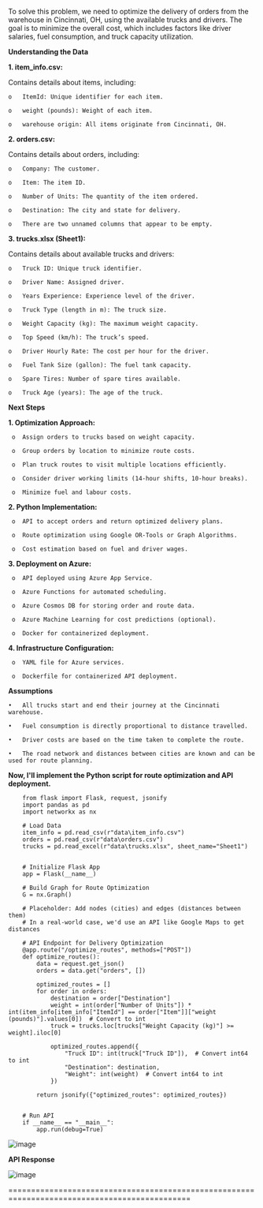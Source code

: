 To solve this problem, we need to optimize the delivery of orders from the warehouse in Cincinnati, OH, using the available trucks and drivers. The goal is to minimize the overall cost, which includes factors like driver salaries, fuel consumption, and truck capacity utilization.


**Understanding the Data**


**1.	item_info.csv:**
 
Contains details about items, including:

    o	ItemId: Unique identifier for each item.
    
    o	weight (pounds): Weight of each item.
    
    o	warehouse origin: All items originate from Cincinnati, OH.


**2.	orders.csv:**


Contains details about orders, including:

    o	Company: The customer.
    
    o	Item: The item ID.
    
    o	Number of Units: The quantity of the item ordered.
    
    o	Destination: The city and state for delivery.
    
    o	There are two unnamed columns that appear to be empty.


**3.	trucks.xlsx (Sheet1):**


Contains details about available trucks and drivers:

    o	Truck ID: Unique truck identifier.
    
    o	Driver Name: Assigned driver.
    
    o	Years Experience: Experience level of the driver.
    
    o	Truck Type (length in m): The truck size.
    
    o	Weight Capacity (kg): The maximum weight capacity.
    
    o	Top Speed (km/h): The truck’s speed.
    
    o	Driver Hourly Rate: The cost per hour for the driver.
    
    o	Fuel Tank Size (gallon): The fuel tank capacity.
    
    o	Spare Tires: Number of spare tires available.
    
    o	Truck Age (years): The age of the truck.


**Next Steps**


**1.	Optimization Approach:**
   
     o	Assign orders to trucks based on weight capacity.
     
     o	Group orders by location to minimize route costs.
     
     o	Plan truck routes to visit multiple locations efficiently.
     
     o	Consider driver working limits (14-hour shifts, 10-hour breaks).
     
     o	Minimize fuel and labour costs.


**2.	Python Implementation:**

   
     o	API to accept orders and return optimized delivery plans.
     
     o	Route optimization using Google OR-Tools or Graph Algorithms.
     
     o	Cost estimation based on fuel and driver wages.


**3.	Deployment on Azure:**

   
     o	API deployed using Azure App Service.
     
     o	Azure Functions for automated scheduling.
     
     o	Azure Cosmos DB for storing order and route data.
     
     o	Azure Machine Learning for cost predictions (optional).
     
     o	Docker for containerized deployment.


**4.	Infrastructure Configuration:**

     
     o	YAML file for Azure services.
     
     o	Dockerfile for containerized API deployment.


**Assumptions**

  
    •	All trucks start and end their journey at the Cincinnati warehouse.
    
    •	Fuel consumption is directly proportional to distance travelled.
    
    •	Driver costs are based on the time taken to complete the route.
    
    •	The road network and distances between cities are known and can be used for route planning.


**Now, I'll implement the Python script for route optimization and API deployment.**

        from flask import Flask, request, jsonify
        import pandas as pd
        import networkx as nx
        
        # Load Data
        item_info = pd.read_csv(r"data\item_info.csv")
        orders = pd.read_csv(r"data\orders.csv")
        trucks = pd.read_excel(r"data\trucks.xlsx", sheet_name="Sheet1")
        
        
        # Initialize Flask App
        app = Flask(__name__)
        
        # Build Graph for Route Optimization
        G = nx.Graph()
        
        # Placeholder: Add nodes (cities) and edges (distances between them)
        # In a real-world case, we'd use an API like Google Maps to get distances
        
        # API Endpoint for Delivery Optimization
        @app.route("/optimize_routes", methods=["POST"])
        def optimize_routes():
            data = request.get_json()
            orders = data.get("orders", [])
        
            optimized_routes = []
            for order in orders:
                destination = order["Destination"]
                weight = int(order["Number of Units"]) * int(item_info[item_info["ItemId"] == order["Item"]]["weight (pounds)"].values[0])  # Convert to int
                truck = trucks.loc[trucks["Weight Capacity (kg)"] >= weight].iloc[0]
                
                optimized_routes.append({
                    "Truck ID": int(truck["Truck ID"]),  # Convert int64 to int
                    "Destination": destination,
                    "Weight": int(weight)  # Convert int64 to int
                })
            
            return jsonify({"optimized_routes": optimized_routes})
        
        
        # Run API
        if __name__ == "__main__":
            app.run(debug=True)
        

![image](https://github.com/user-attachments/assets/77274375-b6cb-4f3a-a807-d1a613ed80a7)



**API Response**


![image](https://github.com/user-attachments/assets/be0f6266-02d0-45ca-b064-6bf460e506c7)




==============================================================================================
